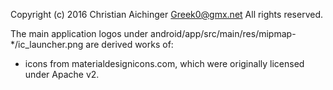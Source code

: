 Copyright (c) 2016 Christian Aichinger <Greek0@gmx.net>
All rights reserved.

The main application logos under android/app/src/main/res/mipmap-*/ic_launcher.png are derived works of:

* icons from materialdesignicons.com, which were originally licensed under Apache v2.
